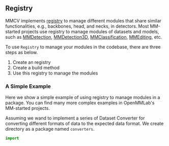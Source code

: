 ## Registry

MMCV implements [registry](https://github.com/open-mmlab/mmcv/blob/master/mmcv/utils/registry.py) to manage different modules that share similar functionalities, e.g., backbones, head, and necks, in detectors.
Most MM-started projects use registry to manage modules of datasets and models, such as [MMDetection](https://github.com/open-mmlab/mmdetection), [MMDetection3D](https://github.com/open-mmlab/mmdetection3d), [MMClassification](https://github.com/open-mmlab/mmclassification), [MMEditing](https://github.com/open-mmlab/mmediting), etc.

To use `Registry` to manage your modules in the codebase, there are three steps as below.

1. Create an registry
2. Create a build method
3. Use this registry to manage the modules

### A Simple Example

Here we show a simple example of using registry to manage modules in a package.
You can find many more complex examples in OpenMMLab's MM-started projects.

Assuming we wand to implement a series of Dataset Converter for converting different formats of data to the expected data format.
We create directory as a package named `converters`.

```python
import


```
